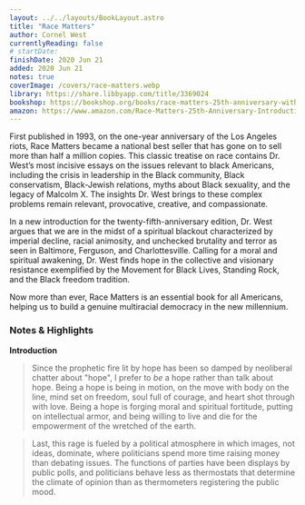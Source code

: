 ```yaml
---
layout: ../../layouts/BookLayout.astro
title: "Race Matters"
author: Cornel West
currentlyReading: false
# startDate:
finishDate: 2020 Jun 21
added: 2020 Jun 21
notes: true
coverImage: /covers/race-matters.webp
library: https://share.libbyapp.com/title/3369024
bookshop: https://bookshop.org/books/race-matters-25th-anniversary-with-a-new-introduction/9780807008836
amazon: https://www.amazon.com/Race-Matters-25th-Anniversary-Introduction/dp/0807008834
---
```


First published in 1993, on the one-year anniversary of the Los Angeles riots, Race Matters became a national best seller that has gone on to sell more than half a million copies. This classic treatise on race contains Dr. West’s most incisive essays on the issues relevant to black Americans, including the crisis in leadership in the Black community, Black conservatism, Black-Jewish relations, myths about Black sexuality, and the legacy of Malcolm X. The insights Dr. West brings to these complex problems remain relevant, provocative, creative, and compassionate.

In a new introduction for the twenty-fifth-anniversary edition, Dr. West argues that we are in the midst of a spiritual blackout characterized by imperial decline, racial animosity, and unchecked brutality and terror as seen in Baltimore, Ferguson, and Charlottesville. Calling for a moral and spiritual awakening, Dr. West finds hope in the collective and visionary resistance exemplified by the Movement for Black Lives, Standing Rock, and the Black freedom tradition.

Now more than ever, Race Matters is an essential book for all Americans, helping us to build a genuine multiracial democracy in the new millennium.

### Notes & Highlights
**Introduction**
> Since the prophetic fire lit by hope has been so damped by neoliberal chatter about "hope", I prefer to _be_ a hope rather than talk about hope. Being a hope is being in motion, on the move with body on the line, mind set on freedom, soul full of courage, and heart shot through with love. Being a hope is forging moral and spiritual fortitude, putting on intellectual armor, and being willing to live and die for the empowerment of the wretched of the earth.

> Last, this rage is fueled by a political atmosphere in which images, not ideas, dominate, where politicians spend more time raising money than debating issues. The functions of parties have been displays by public polls, and politicians behave less as thermostats that determine the climate of opinion than as thermometers registering the public mood.  
